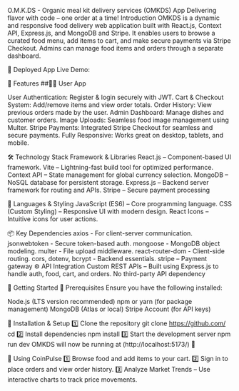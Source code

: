 O.M.K.DS - Organic meal kit delivery services (OMKDS) App
Delivering flavor with code – one order at a time!
Introduction
OMKDS is a dynamic and responsive food delivery web application built with React.js, Context API, Express.js, and MongoDB and Stripe. It enables users to browse a curated food menu, add items to cart, and make secure payments via Stripe Checkout. Admins can manage food items and orders through a separate dashboard.

🚀 Deployed App
Live Demo: 

📌 Features
##👨‍🍳 User App

User Authentication: Register & login securely with JWT.
Cart & Checkout System: Add/remove items and view order totals.
Order History: View previous orders made by the user.
Admin Dashboard: Manage dishes and customer orders.
Image Uploads: Seamless food image management using Multer.
Stripe Payments: Integrated Stripe Checkout for seamless and secure payments.
Fully Responsive: Works great on desktop, tablets, and mobile.

🛠 Technology Stack
Framework & Libraries
React.js – Component-based UI framework.
Vite – Lightning-fast build tool for optimized performance.
Context API – State management for global currency selection.
MongoDB – NoSQL database for persistent storage.
Express.js – Backend server framework for routing and APIs.
Stripe – Secure payment processing

📌 Languages & Styling
JavaScript (ES6) – Core programming language.
CSS (Custom Styling) – Responsive UI with modern design.
React Icons – Intuitive icons for user actions.

📦 Key Dependencies
axios - For client-server communication.
jsonwebtoken - Secure token-based auth.
mongoose - MongoDB object modeling.
multer - File upload middleware.
react-router-dom  - Client-side routing.
cors, dotenv, bcrypt - Backend essentials.
stripe – Payment gateway
⚙ API Integration
Custom REST APIs – Built using Express.js to handle auth, food, cart, and orders.
No third-party API dependency

🚀 Getting Started
📌 Prerequisites
Ensure you have the following installed:

Node.js (LTS version recommended)
npm or yarn (for package management)
MongoDB (Atlas or local)
Stripe Account (for API keys)

📂 Installation & Setup
1️⃣ Clone the repository
git clone https://github.com/
cd 
2️⃣ Install dependencies
npm install
3️⃣ Start the development server
npm run dev
OMKDS will now be running at (http://localhost:5173/) 🎉

📸 Using CoinPulse
1️⃣ Browse food and add items to your cart.
2️⃣ Sign in to place orders and view order history.
3️⃣ Analyze Market Trends – Use interactive charts to track price movements.
